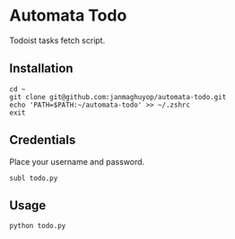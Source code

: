 # Automata Todo
Todoist tasks fetch script.

## Installation
```
cd ~
git clone git@github.com:janmaghuyop/automata-todo.git
echo 'PATH=$PATH:~/automata-todo' >> ~/.zshrc
exit
```

## Credentials
Place your username and password.
```
subl todo.py
```

## Usage
```
python todo.py
```
